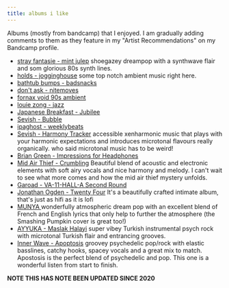 ```yaml
---
title: albums i like
---
```


Albums (mostly from bandcamp) that I enjoyed.
I am gradually adding comments to them as they feature in my "Artist Recommendations" on my Bandcamp profile.

- [stray fantasie - mint julep](https://mintjulep.bandcamp.com/album/stray-fantasies?from=footer-nn-a2971886615) shoegazey dreampop with a synthwave flair and som glorious 80s synth lines.
- [holds - jogginghouse](https://jogginghouse.bandcamp.com/album/holds?from=hp) some top notch ambient music right here.
- [bathtub bumps - badsnacks](https://badsnacks.bandcamp.com/album/bathtub-bumps)
- [don't ask - nitemoves](https://nitemoves.bandcamp.com/album/dont-ask)
- [fornax void 90s ambient](https://fornaxvoid.bandcamp.com/album/cyberspace-database)
- [louie zong - jazz](https://louiezong.bandcamp.com/album/jazz)
- [Japanese Breakfast - Jubilee](https://michellezauner.bandcamp.com/releases)
- [Sevish - Bubble](https://sevish.bandcamp.com/album/bubble)
- [ipaghost - weeklybeats](https://weeklybeats.com/ipaghost)
- [Sevish - Harmony Tracker](https://sevish.bandcamp.com/album/harmony-hacker) accessible xenharmonic music that plays with your harmonic expectations and introduces microtonal flavours really organically.
who said microtonal music has to be weird!
- [Brian Green - Impressions for Headphones](https://briangreen.bandcamp.com/album/impressions-for-headphones)
- [Mid Air Thief - Crumbling](https://midairthief.bandcamp.com/album/crumbling) Beautiful blend of acoustic and electronic elements with soft airy vocals and nice harmony and melody. I can't wait to see what more comes and how the mid air thief mystery unfolds.
- [Garoad - VA-11-HALL-A Second Round](https://garoad.bandcamp.com/album/va-11-hall-a-second-round)
- [Jonathan Ogden - Twenty Four](https://jonathanogden.bandcamp.com/album/twenty-four) It's a beautifully crafted intimate album, that's just as hifi as it is lofi
- [MUNYA ](https://munya.bandcamp.com/album/voyage-to-mars) wonderfully atmospheric dream pop with an excellent blend of French and English lyrics that only help to further the atmosphere (the Smashing Pumpkin cover is great too!)
- [AYYUKA - Maslak Halayi](https://ayyuka.bandcamp.com/album/maslak-halay) super vibey Turkish instrumental psych rock with microtonal Turkish flair and entrancing grooves.
- [Inner Wave - Apoptosis](https://innerwave.bandcamp.com/album/apoptosis?from=hp) groovey psychedelic pop/rock with elastic basslines, catchy hooks, spacey vocals and a great mix to match. Apostosis is the perfect blend of psychedelic and pop.  This one is a wonderful listen from start to finish.

**NOTE THIS HAS NOTE BEEN UPDATED SINCE 2020**